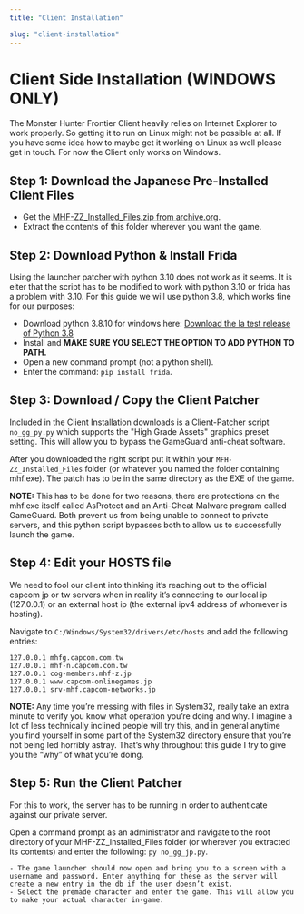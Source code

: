 ```yaml
---
title: "Client Installation"

slug: "client-installation"
---
```

# Client Side Installation (WINDOWS ONLY)

The Monster Hunter Frontier Client heavily relies on Internet Explorer to work properly. So getting it to run on Linux might not be possible at all. If you have some idea how to maybe get it working on Linux as well please get in touch. For now the Client only works on Windows.

## Step 1: Download the Japanese Pre-Installed Client Files
- Get the [MHF-ZZ_Installed_Files.zip from archive.org](https://archive.org/details/mhfzzinstalledfiles_20200204).
- Extract the contents of this folder wherever you want the game.

## Step 2: Download Python & Install Frida

Using the launcher patcher with python 3.10 does not work as it seems. It is eiter that the script has to be modified to work with python 3.10 or frida has a problem with 3.10. For this guide we will use python 3.8, which works fine for our purposes:

- Download python 3.8.10 for windows here: [Download the la test release of Python 3.8](https://www.python.org/downloads/release/python-3810/)
- Install and **MAKE SURE YOU SELECT THE OPTION TO ADD PYTHON TO PATH.**
- Open a new command prompt (not a python shell).
- Enter the command: `pip install frida`.

## Step 3: Download / Copy the Client Patcher

Included in the Client Installation downloads is a Client-Patcher script `no_gg_py.py` which supports the "High Grade Assets" graphics preset setting. This will allow you to bypass the GameGuard anti-cheat software.


After you downloaded the right script put it within your `MFH-ZZ_Installed_Files` folder (or whatever you named the folder containing mhf.exe). The patch has to be in the same directory as the EXE of the game.


**NOTE:** This has to be done for two reasons, there are protections on the mhf.exe itself called AsProtect and an ~~Anti-Cheat~~ Malware program called GameGuard. Both prevent us from being unable to connect to private servers, and this python script bypasses both to allow us to successfully launch the game.

## Step 4: Edit your HOSTS file

We need to fool our client into thinking it’s reaching out to the official capcom jp or tw servers when in reality it’s connecting to our local ip (127.0.0.1) or an external host ip (the external ipv4 address of whomever is hosting).

Navigate to `C:/Windows/System32/drivers/etc/hosts` and add the following entries:

```
127.0.0.1 mhfg.capcom.com.tw
127.0.0.1 mhf-n.capcom.com.tw
127.0.0.1 cog-members.mhf-z.jp
127.0.0.1 www.capcom-onlinegames.jp
127.0.0.1 srv-mhf.capcom-networks.jp
```

**NOTE:** Any time you’re messing with files in System32, really take an extra minute to verify you know what operation you’re doing and why. I imagine a lot of less technically inclined people will try this, and in general anytime you find yourself in some part of the System32 directory ensure that you’re not being led horribly astray. That’s why throughout this guide I try to give you the “why” of what you’re doing.

## Step 5: Run the Client Patcher

For this to work, the server has to be running in order to authenticate against our private server.


Open a command prompt as an administrator and navigate to the root directory of your MHF-ZZ_Installed_Files folder (or wherever you extracted its contents) and enter the following: `py no_gg_jp.py`.

    - The game launcher should now open and bring you to a screen with a username and password. Enter anything for these as the server will create a new entry in the db if the user doesn’t exist.
    - Select the premade character and enter the game. This will allow you to make your actual character in-game.
